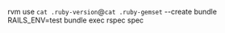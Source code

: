 rvm use `cat .ruby-version`@`cat .ruby-gemset` --create
bundle
RAILS_ENV=test bundle exec rspec spec
